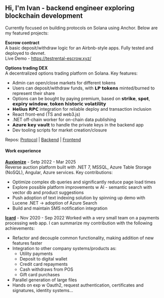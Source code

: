 ## Hi, I'm Ivan - backend engineer exploring blockchain development

Currently focused on building protocols on Solana using Anchor. Below are my featured projects:

**Escrow contract**<br/>
A basic deposit/withdraw logic for an Airbnb-style apps. Fully tested and deployed to devnet.
<br/>Live Demo - https://testrental-escrow.xyz/

**Options trading DEX**<br/>
A decentralized options trading platform on Solana.
Key features:
 * Admin can open/close markets for different tokens
 * Users can deposit/withdraw funds, with 𝗟𝗣 𝘁𝗼𝗸𝗲𝗻𝘀 minted/burned 
 to represent their share
 * Options can be bought by paying premium, based on 𝘀𝘁𝗿𝗶𝗸𝗲, 𝘀𝗽𝗼𝘁, 
 𝗲𝘅𝗽𝗶𝗿𝘆 𝘄𝗶𝗻𝗱𝗼𝘄, 𝘁𝗼𝗸𝗲𝗻 𝗵𝗶𝘀𝘁𝗼𝗿𝗶𝗰 𝘃𝗼𝗹𝗮𝘁𝗶𝗹𝗶𝘁𝘆
* 𝗛𝗲𝗹𝗶𝘂𝘀 𝗥𝗣𝗖 integration for reliable deploy and transaction inclusion
* React front-end (TS and web3.js)
* .NET off-chain worker for on-chain data publishing 
* 𝗔𝘇𝘂𝗿𝗲 𝗸𝗲𝘆 𝘃𝗮𝘂𝗹𝘁 to handle the private keys in the backend app
* Dev tooling scripts for market creation/closure

Repos:
[Protocol](https://github.com/ivasilev93/options-program) | [Backend](https://lnkd.in/eq4qFtHn) | [Frontend](https://lnkd.in/evx2rVem)
</br>

#### Work experience ####
[**Auxionize**](https://auxionize.com/en/) - Setp 2022 - Mar 2025 </br>
Reverse auction platform built with .NET 7, MSSQL, Azure Table Storage (NoSQL), Angular, Azure services.
Key contributions:
* Optimize complex db queries and significantly reduce page load times
* Explore possible platform improvements w AI - semantic search with vector db and product suggestions
* Push adoption of text indexing solution by spinning up demo with Lucene .NET -> adoption of Azure Search 
* Build and maintain SMS notification integration

[**Icard**](https://icard.com/) - Nov 2020 - Sep 2022
Worked with a very small team on a payments processing web app. I can summarize my contribution with the following achievements:
* Refactor and decouple common functionality, making addition of new features faster
* Integration to other company systems/products as:
  - Utility payments
  - Deposit to digital wallet
  - Credit card repayments
  - Cash withdraws from POS
  - Gift card purchases
* Parallel generation of large files
* Hands on exp w Oauth2, request authentication, certificates and signatures, identity systems...
